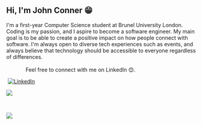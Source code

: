 ## Hi, I'm John Conner 😁
I'm a first-year Computer Science student at Brunel University London. Coding is my passion, and I aspire to become a software engineer. My main goal is to be able to create a positive impact on how people connect with software. I'm always open to diverse tech experiences such as events, and always believe that technology should be accessible to everyone regardless of differences. <br> <br>
‎ ‎ ‎ ‎ ‎ ‎ ‎ ‎ ‎ ‎ ‎ ‎ ‎ ‎ 
Feel free to connect with me on LinkedIn 😊.

‎
[![LinkedIn](https://img.shields.io/badge/LinkedIn-%230077B5.svg?logo=linkedin&logoColor=white)]([https://www.linkedin.com/in/jhtconner/) 


 
![](https://github-readme-stats.vercel.app/api/top-langs/?username=johnhtconner&theme=midnight-purple&hide_border=true&include_all_commits=false&count_private=false&layout=compact)

‎ 
‎ 

![](https://quotes-github-readme.vercel.app/api?type=horizontal&theme=dark)



